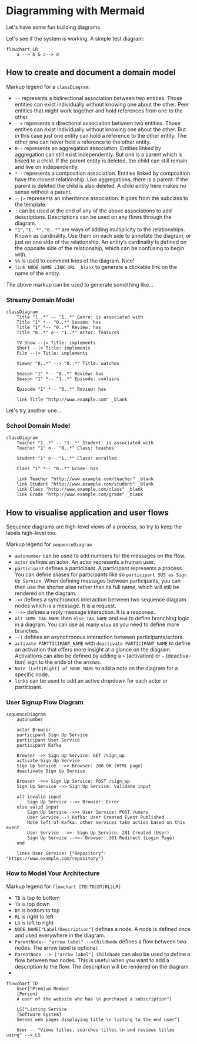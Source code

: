 # Diagramming with Mermaid

Let's have some fun building diagrams.

Let's see if the system is working. A simple test diagram:

```mermaid
flowchart LR
    a --> b & c--> d
```

## How to create and document a domain  model

Markup legend for a `classDiagram`:
- `--` represents a bidirectional association between two entities. Those entities can exist individually without knowing one about the other. Peer entities that might work together and hold references from one to the other.
- `-->` represents a directional association between two entities. Those entities can exist individually without knowing one about the other. But in this case just one entity can hold a reference to the other entity. The other one can never hold a reference to the other entity.
- `0--` represents an aggregation association. Entities linked by aggregation can still exist independently. But one is a parent which is linked to a child. If the parent entity is deleted, the child can still remain and live on independently.
- `*--` represents a composition association. Entities linked by composition have the closest relationship. Like aggregations, there is a parent. If the parent is deleted the child is also deleted. A child entity here makes no sense without a parent.
- `--|>` represents an inheritance association. It goes from the subclass to the template. 
- `:` can be used at the end of any of the above associations to add descriptions. Descriptions can be used on any flows through the diagram.
- `"1"`, `"1..*"`, `"0..*"` are ways of adding multiplicity to the relationships. Known as cardinality. Use them on each side to annotate the diagram, or just on one side of the relationship. An entity’s cardinality is defined on the opposite side of the relationship, which can be confusing to begin with.
- `%%`  is used to comment lines of the diagram. Nice!
- `link NODE_NAME LINK_URL _blank` to generate a clickable link on the name of the entity.

The above markup can be used to generate something like...


### Streamy Domain Model

```mermaid
classDiagram
    Title "1..*" -- "1..*" Genre: is associated with
    Title "1" *-- "0..*" Season: has
    Title "1" *-- "0..*" Review: has
    Title "0..*" o-- "1..*" Actor: features
        
    TV Show --|> Title: implements
    Short --|> Title: implements
    Film --|> Title: implements
    
    Viewer "0..*" --> "0..*" Title: watches
    
    Season "1" *-- "0..*" Review: has
    Season "1" *-- "1..*" Episode: contains
    
    Episode "1" *-- "0..*" Review: has
    
    link Title "http://www.example.com" _blank
```

Let's try another one...

### School Domain Model

```mermaid
classDiagram
    Teacher "1..*" -- "1..*" Student: is associated with
    Teacher "1" o-- "0..*" Class: teaches
    
    Student "1" o-- "1..*" Class: enrolled
    
    Class "1" *-- "0..*" Grade: has
    
    link Teacher "http://www.example.com/teacher" _blank
    link Student "http://www.example.com/student" _blank
    link Class "http://www.example.com/class" _blank
    link Grade "http://www.example.com/grade" _blank
```
## How to visualise application and user flows

Sequence diagrams are high-level views of a process, so try to keep the labels high-level too.

Markup legend for `sequenceDiagram`
- `autonumber` can be used to add numbers for the messages on the flow.
- `actor` defines an actor. An actor represents a human user.
- `participant` defines a participant. A participant represents a process. You can define aliases for participants like so `participant SUS as Sign Up Service`. When defining messages between participants, you can then use the shorter alias rather than its full name, which will still be rendered on the diagram.
- `->>` defines a synchronous interaction between two sequence diagram nodes which is a message. It is a request.
- `-->>` defines a reply message interaction. It is a response.
- `alt SOME_TAG_NAME` then `else TAG_NAME` and `end` to define branching logic in a diagram. You can use as many `else` as you need to define more branches.
- `--)` defines an asynchronous interaction between participants/actors.
- `activate PARTTICIPANT_NAME` with `deactivate PARTICIPANT_NAME` to define an activation that offers more insight at a glance on the diagram. Activations can also be defined by adding a `+` (activation) or `-` (deactiva- tion) sign to the ends of the arrows.
- `Note [Left|Right] of NODE_NAME` to add a note on the diagram for a specific node.
- `links` can be used to add an active dropdown for each actor or participant.

### User Signup Flow Diagram

```mermaid
sequenceDiagram
    autonumber
    
    actor Browser
    participant Sign Up Service
    participant User Service
    participant Kafka
    
    Browser ->> Sign Up Service: GET /sign_up
    activate Sign Up Service
    Sign Up Service -->> Browser: 200 OK (HTML page)
    deactivate Sign Up Service
    
    Browser ->>+ Sign Up Service: POST /sign_up
    Sign Up Service ->> Sign Up Service: Validate input
    
    alt invalid input
        Sign Up Service -->> Browser: Error
    else valid input
        Sign Up Service ->>+ User Service: POST /users
        User Service --) Kafka: User Created Event Published
        Note left of Kafka: other services take action based on this event
        User Service -->>- Sign Up Service: 201 Created (User)
        Sign Up Service -->>- Browser: 301 Redirect (Login Page)
    end

    links User Service: {"Repository": "https://www.example.com/repository"}
```

### How to Model Your Architecture

Markup legend for `flowchart [TB|TD|BT|RL|LR]`
- `TB` is top to bottom
- `TD` is top down
- `BT` is bottom to top
- `RL` is right to left
- `LR` is left to right
- `NODE_NAME["Label/Description"]` defines a node. A node is defined once and used everywhere in the diagram.
- `ParentNode-- "arrow label" -->ChildNode` defines a flow between two nodes. The arrow label is optional.
- `ParentNode --> |"arrow label"| ChildNode` can also be used to define a flow between two nodes. This is useful when you want to add a description to the flow. The description will be rendered on the diagram.
- 

```mermaid
flowchart TD
    User["Premium Member
    [Person]
    A user of the website who has \n purchased a subscription"]
    
    LS["Listing Service
    [Software System]
    Serves web pages displaying title \n listing to the end user"]
   
    User -- "Views titles, searches titles \n and reviews titles using" --> LS
```